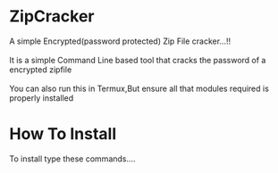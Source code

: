 # ZipCracker
A simple Encrypted(password protected) Zip File cracker...!! <br/>
<br/> It is a simple Command Line based tool that cracks the password of a encrypted zipfile<br/>
<br/>You can also run this in Termux,But ensure all that modules required is properly installed<br />
# How To Install
To install type these commands....


